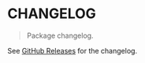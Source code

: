 # CHANGELOG

> Package changelog.

See [GitHub Releases](https://github.com/stdlib-js/stats-base-dists-arcsine-stdev/releases) for the changelog.